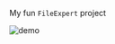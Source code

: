 My fun `FileExpert` project

![demo](https://lh3.googleusercontent.com/TIrGVWmG-oyt_y3MZBot0VRX6dB2N0vE0dcYvKJDGw9FaaMyMD-OvonFQRdlUAdWd5Hmf2-NawPo1HQtxy5X=w1374-h934)